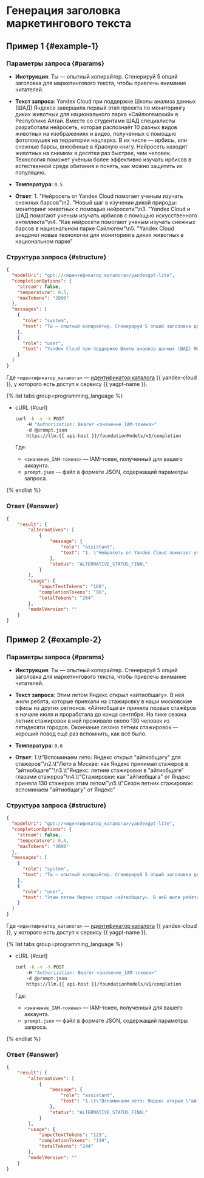 # Генерация заголовка маркетингового текста

## Пример 1 {#example-1}

### Параметры запроса {#params}

* **Инструкция**: Ты — опытный копирайтер. Сгенерируй 5 опций заголовка для маркетингового текста, чтобы привлечь внимание читателей.

* **Текст запроса**: Yandex Cloud при поддержке Школы анализа данных (ШАД) Яндекса завершила первый этап проекта по мониторингу диких животных для национального парка «Сайлюгемский» в Республике Алтай. Вместе со студентами ШАД специалисты разработали нейросеть, которая распознаёт 10 разных видов животных на изображениях и видео, полученных с помощью фотоловушек на территории нацпарка. В их числе — ирбисы, или снежные барсы, внесённые в Красную книгу. Нейросеть находит животных на снимках в десятки раз быстрее, чем человек. Технология поможет учёным более эффективно изучать ирбисов в естественной среде обитания и понять, как можно защитить их популяцию.

* **Температура**: `0.5`

* **Ответ**: 1. \"Нейросеть от Yandex Cloud помогает ученым изучать снежных барсов\"\n2. \"Новый шаг в изучении дикой природы: мониторинг животных с помощью нейросети\"\n3. \"Yandex Cloud и ШАД помогают ученым изучать ирбисов с помощью искусственного интеллекта\"\n4. \"Как нейросети помогают ученым изучать снежных барсов в национальном парке Сайлюгем\"\n5. \"Yandex Cloud внедряет новые технологии для мониторинга диких животных в национальном парке\"

### Структура запроса {#structure}

```json
{
  "modelUri": "gpt://<идентификатор_каталога>/yandexgpt-lite",
  "completionOptions": {
    "stream": false,
    "temperature": 0.5,
    "maxTokens": "2000"
  },
  "messages": [
    {
      "role": "system",
      "text": "Ты — опытный копирайтер. Сгенерируй 5 опций заголовка для маркетингового текста, чтобы привлечь внимание читателей."
    },
    {
      "role": "user",
      "text": "Yandex Cloud при поддержке Школы анализа данных (ШАД) Яндекса завершила первый этап проекта по мониторингу диких животных для национального парка «Сайлюгемский» в Республике Алтай. Вместе со студентами ШАД специалисты разработали нейросеть, которая распознаёт 10 разных видов животных на изображениях и видео, полученных с помощью фотоловушек на территории нацпарка. В их числе — ирбисы, или снежные барсы, внесённые в Красную книгу. Нейросеть находит животных на снимках в десятки раз быстрее, чем человек. Технология поможет учёным более эффективно изучать ирбисов в естественной среде обитания и понять, как можно защитить их популяцию."
    }
  ]
}
```

Где `<идентификатор_каталога>` — [идентификатор каталога](../../../resource-manager/operations/folder/get-id.md) {{ yandex-cloud }}, у которого есть доступ к сервису {{ yagpt-name }}.

{% list tabs group=programming_language %}

- cURL {#curl}

	```bash
	curl -k -v -X POST
     	-H "Authorization: Bearer <значение_IAM-токена>"
     	-d @prompt.json
     	https://llm.{{ api-host }}/foundationModels/v1/completion
	```
	
	Где:

	* `<значение_IAM-токена>` — IAM-токен, полученный для вашего аккаунта.
	* `prompt.json` — файл в формате JSON, содержащий параметры запроса.

{% endlist %}

### Ответ {#answer}

```json
{
    "result": {
        "alternatives": [
            {
                "message": {
                    "role": "assistant",
                    "text": "1. \"Нейросеть от Yandex Cloud помогает ученым изучать снежных барсов\"\n2. \"Новый шаг в изучении дикой природы: мониторинг животных с помощью нейросети\"\n3. \"Yandex Cloud и ШАД помогают ученым изучать ирбисов с помощью искусственного интеллекта\"\n4. \"Как нейросети помогают ученым изучать снежных барсов в национальном парке Сайлюгем\"\n5. \"Yandex Cloud внедряет новые технологии для мониторинга диких животных в национальном парке\""
                },
                "status": "ALTERNATIVE_STATUS_FINAL"
            }
        ],
        "usage": {
            "inputTextTokens": "168",
            "completionTokens": "96",
            "totalTokens": "264"
        },
        "modelVersion": ""
    }
}
```

## Пример 2 {#example-2}

### Параметры запроса {#params}

* **Инструкция**: Ты — опытный копирайтер. Сгенерируй 5 опций заголовка для маркетингового текста, чтобы привлечь внимание читателей.

* **Текст запроса**: Этим летом Яндекс открыл «айтиобщагу». В ней жили ребята, которые приехали на стажировку в наши московские офисы из других регионов. «Айтиобщага» приняла первых стажёров в начале июля и проработала до конца сентября. На пике сезона летних стажировок в ней проживало около 130 человек из пятидесяти городов. Окончание сезона летних стажировок — хороший повод ещё раз вспомнить, как всё было.

* **Температура**: `0.6`

* **Ответ**: 1.\t\"Вспоминаем лето: Яндекс открыл \"айтиобщагу\" для стажеров\"\n2.\t\"Лето в Москве: как Яндекс принимал стажеров в \"айтиобщаге\"\"\n3.\t\"Яндекс: летние стажировки в \"айтиобщаге\" глазами стажеров\"\n4.\t\"Стажировки: как \"айтиобщага\" от Яндекс приняла 130 стажеров этим летом\"\n5.\t\"Сезон летних стажировок: вспоминаем \"айтиобщагу\" от Яндекс\"

### Структура запроса {#structure}

```json
{
  "modelUri": "gpt://<идентификатор_каталога>/yandexgpt-lite",
  "completionOptions": {
    "stream": false,
    "temperature": 0.6,
    "maxTokens": "2000"
  },
  "messages": [
    {
      "role": "system",
      "text": "Ты — опытный копирайтер. Сгенерируй 5 опций заголовка для маркетингового текста, чтобы привлечь внимание читателей."
    },
    {
      "role": "user",
      "text": "Этим летом Яндекс открыл «айтиобщагу». В ней жили ребята, которые приехали на стажировку в наши московские офисы из других регионов. «Айтиобщага» приняла первых стажёров в начале июля и проработала до конца сентября. На пике сезона летних стажировок в ней проживало около 130 человек из пятидесяти городов. Окончание сезона летних стажировок — хороший повод ещё раз вспомнить, как всё было."
    }
  ]
}
```

Где `<идентификатор_каталога>` — [идентификатор каталога](../../../resource-manager/operations/folder/get-id.md) {{ yandex-cloud }}, у которого есть доступ к сервису {{ yagpt-name }}.

{% list tabs group=programming_language %}

- cURL {#curl}

	```bash
	curl -k -v -X POST
     	-H "Authorization: Bearer <значение_IAM-токена>"
     	-d @prompt.json
     	https://llm.{{ api-host }}/foundationModels/v1/completion
	```
	
	Где:

	* `<значение_IAM-токена>` — IAM-токен, полученный для вашего аккаунта.
	* `prompt.json` — файл в формате JSON, содержащий параметры запроса.

{% endlist %}

### Ответ {#answer}

```json
{
    "result": {
        "alternatives": [
            {
                "message": {
                    "role": "assistant",
                    "text": "1.\t\"Вспоминаем лето: Яндекс открыл \"айтиобщагу\" для стажеров\"\n2.\t\"Лето в Москве: как Яндекс принимал стажеров в \"айтиобщаге\"\"\n3.\t\"Яндекс: летние стажировки в \"айтиобщаге\" глазами стажеров\"\n4.\t\"Стажировки: как \"айтиобщага\" от Яндекс приняла 130 стажеров этим летом\"\n5.\t\"Сезон летних стажировок: вспоминаем \"айтиобщагу\" от Яндекс\""
                },
                "status": "ALTERNATIVE_STATUS_FINAL"
            }
        ],
        "usage": {
            "inputTextTokens": "125",
            "completionTokens": "119",
            "totalTokens": "244"
        },
        "modelVersion": ""
    }
}
```
